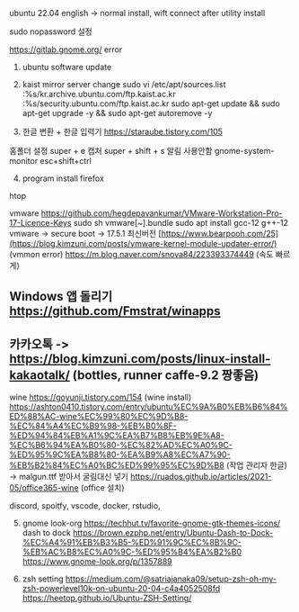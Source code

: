 ubuntu 22.04 english -> normal install, wift connect after utility install

sudo nopassword 설정

https://gitlab.gnome.org/ error

1. ubuntu software update

2. kaist mirror server change
sudo vi /etc/apt/sources.list
:%s/kr.archive.ubuntu.com/ftp.kaist.ac.kr
:%s/security.ubuntu.com/ftp.kaist.ac.kr
sudo apt-get update && sudo apt-get upgrade -y && sudo apt-get autoremove -y

3. 한글 변환 + 한글 입력기
https://staraube.tistory.com/105

홈폴더 설정 super + e
캡처 super + shift + s
알림 사용안함
gnome-system-monitor esc+shift+ctrl

4. program install
firefox

htop

vmware
https://github.com/hegdepavankumar/VMware-Workstation-Pro-17-Licence-Keys
sudo sh vmware[~].bundle
sudo apt install gcc-12 g++-12
vmware -> secure boot -> 17.5.1 최신버전
[https://www.bearpooh.com/25](https://blog.kimzuni.com/posts/vmware-kernel-module-updater-error/) (vmmon error)
https://m.blog.naver.com/snova84/223393374449 (속도 빠르게)

Windows 앱 돌리기
https://github.com/Fmstrat/winapps
------------------------------------
카카오톡 -> 
https://blog.kimzuni.com/posts/linux-install-kakaotalk/ (bottles, runner caffe-9.2 짱좋음) 
---------------
wine
https://goyunji.tistory.com/154 (wine install)
https://ashton0410.tistory.com/entry/ubuntu%EC%9A%B0%EB%B6%84%ED%88%AC-wine%EC%99%80%EC%9D%B8-%EC%84%A4%EC%B9%98-%EB%B0%8F-%ED%94%84%EB%A1%9C%EA%B7%B8%EB%9E%A8-%EC%B6%94%EA%B0%80-%EC%82%AD%EC%A0%9C-%ED%95%9C%EA%B8%80-%EA%B9%A8%EC%A7%90-%EB%B2%84%EC%A0%BC%ED%99%95%EC%9D%B8 (작업 관리자 한글) -> malgun.ttf 받아서 굴림대신 넣기
https://ruados.github.io/articles/2021-05/office365-wine (office 설치)

discord, spoitfy, vscode, docker, rstudio, 

5. gnome look-org
https://techhut.tv/favorite-gnome-gtk-themes-icons/
dash to dock
https://brown.ezphp.net/entry/Ubuntu-Dash-to-Dock-%EC%A4%91%EB%B3%B5-%ED%91%9C%EC%8B%9C-%EB%AC%B8%EC%A0%9C-%ED%95%B4%EA%B2%B0
https://www.gnome-look.org/p/1357889

7. zsh setting
https://medium.com/@satriajanaka09/setup-zsh-oh-my-zsh-powerlevel10k-on-ubuntu-20-04-c4a4052508fd
https://heetop.github.io/Ubuntu-ZSH-Setting/

